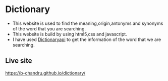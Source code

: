 
# Dictionary
<ul>
<li>
This website is used to find the meaning,origin,antonyms and synonyms of the word that you are searching.
</li>
<li>
This website is build by using html5,css and javascript.
</li>
<li>
I have used   <a href="https://api.dictionaryapi.dev/api/v2/entries/en/happy" target="_blank" rel="noopener noreferrer">Dictionaryapi</a> to get the information of the word that we are searching.
</li>
</ul>


## Live site

https://b-chandru.github.io/dictionary/
